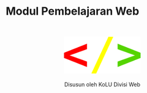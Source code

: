 <p align="center">
	<h1>Modul Pembelajaran Web</h1>	
</p>

<br>

<p align="center">
	<img src="images/logo-divisi.png" width=200>
	<br><br>
	Disusun oleh KoLU Divisi Web
</p>